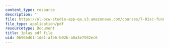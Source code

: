 ```yaml
---
content_type: resource
description: ''
file: https://ol-ocw-studio-app-qa.s3.amazonaws.com/courses/7-01sc-fundamentals-of-biology-fall-2011/0b96bd611de1afb6b02ba0a3e7592ec6_QTb6YsxMbBY.pdf
file_type: application/pdf
resourcetype: Document
title: 3play pdf file
uid: 0b96bd61-1de1-afb6-b02b-a0a3e7592ec6
---
```

